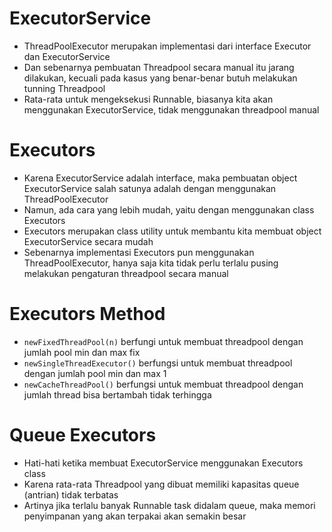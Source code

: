 # ExecutorService

- ThreadPoolExecutor merupakan implementasi dari interface Executor dan ExecutorService
- Dan sebenarnya pembuatan Threadpool secara manual itu jarang dilakukan, kecuali pada kasus yang benar-benar butuh melakukan tunning Threadpool
- Rata-rata untuk mengeksekusi Runnable, biasanya kita akan menggunakan ExecutorService, tidak menggunakan threadpool manual

# Executors

- Karena ExecutorService adalah interface, maka pembuatan object ExecutorService salah satunya adalah dengan menggunakan ThreadPoolExecutor
- Namun, ada cara yang lebih mudah, yaitu dengan menggunakan class Executors
- Executors merupakan class utility untuk membantu kita membuat object ExecutorService secara mudah
- Sebenarnya implementasi Executors pun menggunakan ThreadPoolExecutor, hanya saja kita tidak perlu terlalu pusing melakukan pengaturan threadpool secara manual

# Executors Method 

- `newFixedThreadPool(n)` berfungi untuk membuat threadpool dengan jumlah pool min dan max fix
- `newSingleThreadExecutor()` berfungsi untuk membuat threadpool dengan jumlah pool min dan max 1
- `newCacheThreadPool()` berfungsi untuk membuat threadpool dengan jumlah thread bisa bertambah tidak terhingga

# Queue Executors

- Hati-hati ketika membuat ExecutorService menggunakan Executors class
- Karena rata-rata Threadpool yang dibuat memiliki kapasitas queue (antrian) tidak terbatas
- Artinya jika terlalu banyak Runnable task didalam queue, maka memori penyimpanan yang akan terpakai akan semakin besar